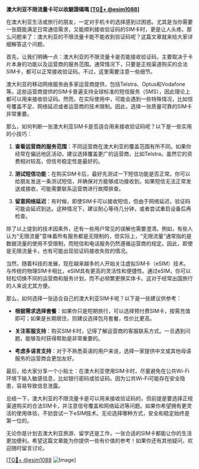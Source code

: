**澳大利亚不限流量卡可以收驗證碼嗎 [[TG💪+ @esim1088](https://t.me/s/esim1088)]**

在澳大利亚生活或旅行的朋友，一定对手机卡的选择感到过困惑。尤其是当你需要一张既能满足日常通信需求，又能顺利接收验证码的SIM卡时，更是让人头疼。那么问题来了：澳大利亚的不限流量卡能不能收到验证码呢？这篇文章就来给大家详细解答这个问题。

首先，让我们明确一点：澳大利亚的不限流量卡是否能接收验证码，主要取决于卡片本身的功能以及运营商的服务范围。通常情况下，只要是正规渠道购买的合法SIM卡，都可以正常接收验证码。不过，这里需要注意一些细节。

澳大利亚的移动网络服务由多家运营商提供，包括Telstra、Optus和Vodafone等。这些运营商提供的SIM卡普遍支持全球标准的短信服务（SMS），因此理论上都可以用来接收验证码。然而，在实际使用中，可能会遇到一些特殊情况，比如信号覆盖不足、网络延迟或者运营商的技术限制。因此，选择一张质量可靠的SIM卡非常重要。

那么，如何判断一张澳大利亚SIM卡是否适合用来接收验证码呢？以下是一些实用的小技巧：

1. **查看运营商的服务范围**：不同运营商在澳大利亚的覆盖范围有所不同。如果你经常在偏远地区活动，建议选择覆盖更广的运营商，比如Telstra。虽然它的资费相对较高，但信号稳定性是最好的。

2. **测试短信功能**：在购买SIM卡后，最好先测试一下短信功能是否正常。你可以给朋友发送一条测试短信，并确保对方能够成功接收到。如果短信无法正常发送或接收，可能需要联系运营商进行故障排查。

3. **留意网络延迟**：有时候，即使SIM卡可以接收短信，但由于网络延迟，验证码可能会延迟到达。这种情况下，建议耐心等待几分钟，或者尝试重启设备后再检查。

除了以上提到的技术因素外，还有一些用户常见的误解也需要澄清。例如，有些人认为“无限流量”意味着所有服务都是无限制的，但实际上，“无限流量”通常指的是数据流量的使用不受限制，而短信和电话服务仍然遵循运营商的规定。因此，即使是无限流量卡，也有可能出现验证码接收失败的情况。

当然，随着科技的发展，现在越来越多的人开始关注虚拟SIM卡（eSIM）技术。与传统的物理SIM卡相比，eSIM具有更高的灵活性和便捷性。通过eSIM，你可以轻松切换不同的运营商和服务计划，而不必频繁更换实体卡。这对于经常出国旅行的人来说尤其方便。

那么，如何选择一张适合自己的澳大利亚SIM卡呢？以下是一些建议供参考：

- **根据需求选择套餐**：如果你只是短期旅行，可以选择预付费SIM卡，按需充值即可；如果是长期居住，则建议选择包月套餐，性价比更高。
  
- **关注客服支持**：购买SIM卡时，记得了解运营商的客服联系方式。一旦遇到问题，能够及时获得帮助是非常重要的。

- **考虑多语言支持**：对于不熟悉英语的用户来说，选择一家提供中文或其他母语服务的运营商会更加友好。

最后，给大家分享一个小贴士：在澳大利亚使用SIM卡时，尽量避免在公共Wi-Fi环境下输入敏感信息，比如银行密码或验证码。因为公共Wi-Fi可能存在安全隐患，容易导致信息泄露。

总结一下，澳大利亚的不限流量卡是可以用来接收验证码的，但前提是要选择正规渠道购买的合法SIM卡，并注意信号覆盖和网络延迟等问题。如果你希望拥有更灵活的使用体验，不妨尝试一下eSIM技术。无论选择哪种方式，安全和稳定始终是第一位的。

无论你是计划去澳大利亚旅游、留学还是工作，一张合适的SIM卡都能让你的生活更加便利。希望这篇文章能为你提供一些有价值的参考！如果你还有其他疑问，欢迎随时留言讨论。

[[TG💪+ @esim1088](https://t.me/s/esim1088) ![Image](https://i.postimg.cc/4NQfJmqS/Snipaste-2025-05-13-00-14-12.png)]